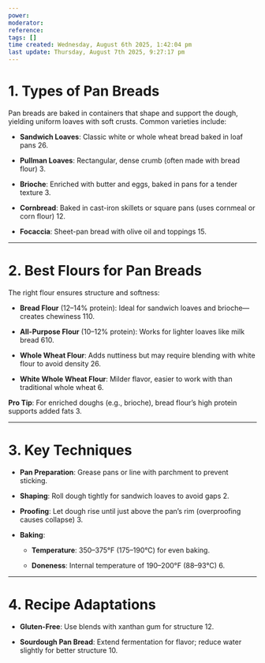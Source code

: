 ```yaml
---
power: 
moderator:
reference:
tags: []
time created: Wednesday, August 6th 2025, 1:42:04 pm
last update: Thursday, August 7th 2025, 9:27:17 pm
---
```

# **1. Types of Pan Breads**

Pan breads are baked in containers that shape and support the dough, yielding uniform loaves with soft crusts. Common varieties include:

- **Sandwich Loaves**: Classic white or whole wheat bread baked in loaf pans 26.
    
- **Pullman Loaves**: Rectangular, dense crumb (often made with bread flour) 3.
    
- **Brioche**: Enriched with butter and eggs, baked in pans for a tender texture 3.
    
- **Cornbread**: Baked in cast-iron skillets or square pans (uses cornmeal or corn flour) 12.
    
- **Focaccia**: Sheet-pan bread with olive oil and toppings 15.
    

---

# **2. Best Flours for Pan Breads**

The right flour ensures structure and softness:

- **Bread Flour** (12–14% protein): Ideal for sandwich loaves and brioche—creates chewiness 110.
    
- **All-Purpose Flour** (10–12% protein): Works for lighter loaves like milk bread 610.
    
- **Whole Wheat Flour**: Adds nuttiness but may require blending with white flour to avoid density 26.
    
- **White Whole Wheat Flour**: Milder flavor, easier to work with than traditional whole wheat 6.
    

**Pro Tip**: For enriched doughs (e.g., brioche), bread flour’s high protein supports added fats 3.

---

# **3. Key Techniques**

- **Pan Preparation**: Grease pans or line with parchment to prevent sticking.
    
- **Shaping**: Roll dough tightly for sandwich loaves to avoid gaps 2.
    
- **Proofing**: Let dough rise until just above the pan’s rim (overproofing causes collapse) 3.
    
- **Baking**:
    
    - **Temperature**: 350–375°F (175–190°C) for even baking.
        
    - **Doneness**: Internal temperature of 190–200°F (88–93°C) 6.
        

---

# **4. Recipe Adaptations**

- **Gluten-Free**: Use blends with xanthan gum for structure 12.
    
- **Sourdough Pan Bread**: Extend fermentation for flavor; reduce water slightly for better structure 10.